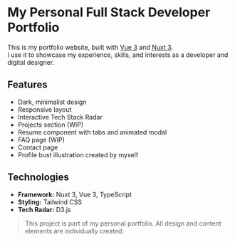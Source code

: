 # My Personal Full Stack Developer Portfolio

This is my portfolio website, built with [Vue 3](https://vuejs.org/) and [Nuxt 3](https://nuxt.com/).  
I use it to showcase my experience, skills, and interests as a developer and digital designer.

## Features

- Dark, minimalist design  
- Responsive layout  
- Interactive Tech Stack Radar  
- Projects section (WIP)  
- Resume component with tabs and animated modal  
- FAQ page (WIP)  
- Contact page  
- Profile bust illustration created by myself  

## Technologies

- **Framework:** Nuxt 3, Vue 3, TypeScript  
- **Styling:** Tailwind CSS  
- **Tech Radar:** D3.js  

> This project is part of my personal portfolio. All design and content elements are individually created.
